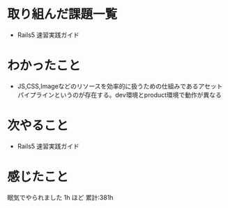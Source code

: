 # 取り組んだ課題一覧
- Rails5 速習実践ガイド
# わかったこと
- JS,CSS,Imageなどのリソースを効率的に扱うための仕組みであるアセットパイプラインというのが存在する。dev環境とproduct環境で動作が異なる
# 次やること
- Rails5 速習実践ガイド
# 感じたこと
眠気でやられました
1h ほど
累計:381h



